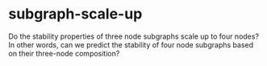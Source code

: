 subgraph-scale-up
=================

Do the stability properties of three node subgraphs scale up to four nodes? In other words, can we predict the stability of four node subgraphs based on their three-node composition? 
